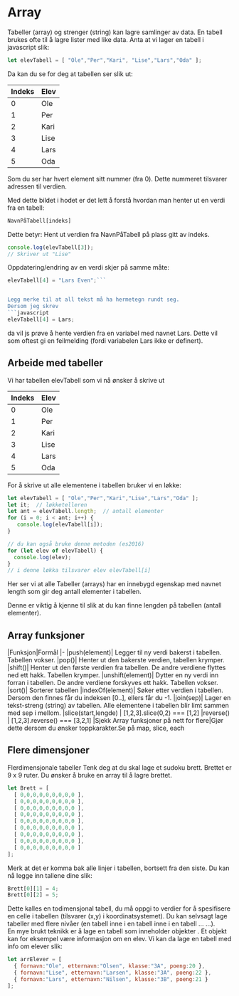 # Array


Tabeller (array) og strenger (string) kan lagre samlinger av data. En tabell brukes ofte til å lagre lister med like data.
Anta at vi lager en tabell i javascript slik:
```javascript
let elevTabell = [ "Ole","Per","Kari", "Lise","Lars","Oda" ];
```

Da kan du se for deg at tabellen ser slik ut:

| Indeks | Elev |
| -- | -- |
| 0 | Ole |
| 1| Per |
|2|Kari|
|3|Lise|
|4|Lars|
|5|Oda|

Som du ser har hvert element sitt nummer (fra 0). Dette nummeret tilsvarer adressen til verdien.

Med dette bildet i hodet er det lett å forstå hvordan man henter ut en verdi fra en tabell:

```javascript
NavnPåTabell[indeks]
```

Dette betyr: Hent ut verdien fra NavnPåTabell på plass gitt av indeks. 
```javascript
console.log(elevTabell[3]);
// Skriver ut "Lise"
```

Oppdatering/endring av en verdi skjer på samme måte:
```javascript
elevTabell[4] = "Lars Even";```


Legg merke til at all tekst må ha hermetegn rundt seg.
Dersom jeg skrev
```javascript
elevTabell[4] = Lars;

```
da vil js prøve å hente verdien fra en variabel med navnet Lars. Dette vil som oftest gi en feilmelding (fordi variabelen Lars ikke er definert).

## Arbeide med tabeller

Vi har tabellen elevTabell som vi nå ønsker å skrive ut

|Indeks|Elev
|-|-
|0|Ole
|1|Per
|2|Kari
|3|Lise
|4|Lars
|5|Oda

For å skrive ut alle elementene i tabellen bruker vi en løkke:
```javascript
let elevTabell = [ "Ole","Per","Kari","Lise","Lars","Oda" ];
let it;  // løkketelleren
let ant = elevTabell.length;  // antall elementer
for (i = 0; i < ant; i++) {
   console.log(elevTabell[i]);
}

// du kan også bruke denne metoden (es2016)
for (let elev of elevTabell) {
  console.log(elev);
}
// i denne løkka tilsvarer elev elevTabell[i]
```


Her ser vi at alle Tabeller (arrays) har en innebygd egenskap med navnet length som gir deg antall elementer i tabellen.

Denne er viktig å kjenne til slik at du kan finne lengden på tabellen (antall elementer).


## Array funksjoner
|Funksjon|Formål
|-
|push(element)| Legger til ny verdi bakerst i tabellen. Tabellen vokser.
|pop()| Henter ut den bakerste verdien, tabellen krymper.
|shift()| Henter ut den første verdien fra tabellen. De andre verdiene flyttes ned ett hakk. Tabellen krymper.
|unshift(element)| Dytter en ny verdi inn forran i tabellen. De andre verdiene forskyves ett hakk. Tabellen vokser.
|sort()| Sorterer tabellen
|indexOf(element)| Søker etter verdien i tabellen. Dersom den finnes får du indeksen [0..], ellers får du -1.
|join(sep)| Lager en tekst-streng (string) av tabellen. Alle elementene i tabellen blir limt sammen med sep i mellom.
|slice(start,lengde) | [1,2,3].slice(0,2) === [1,2]
|reverse() | [1,2,3].reverse() === [3,2,1]
|Sjekk Array funksjoner på nett for flere|Gjør dette dersom du ønsker toppkarakter.Se på map, slice, each

## Flere dimensjoner
Flerdimensjonale tabeller
Tenk deg at du skal lage et sudoku brett. Brettet er 9 x 9 ruter. 
Du ønsker å bruke en array til å lagre brettet.
```js
let Brett = [
  [ 0,0,0,0,0,0,0,0,0 ],
  [ 0,0,0,0,0,0,0,0,0 ],
  [ 0,0,0,0,0,0,0,0,0 ],
  [ 0,0,0,0,0,0,0,0,0 ],
  [ 0,0,0,0,0,0,0,0,0 ],
  [ 0,0,0,0,0,0,0,0,0 ],
  [ 0,0,0,0,0,0,0,0,0 ],
  [ 0,0,0,0,0,0,0,0,0 ],
  [ 0,0,0,0,0,0,0,0,0 ]
];
```

Merk at det er komma bak alle linjer i tabellen, bortsett fra den siste.
Du kan nå legge inn tallene dine slik:
```js
Brett[0][1] = 4;
Brett[0][2] = 5;
```


Dette kalles en todimensjonal tabell, du må oppgi to verdier 
for å spesifisere en celle i tabellen (tilsvarer (x,y) i koordinatsystemet).
Du kan selvsagt lage tabeller med flere nivåer 
(en tabell inne i en tabell inne i en tabell … …).  
En mye brukt teknikk er å lage en tabell som inneholder objekter .
Et objekt kan for eksempel være informasjon om en elev.
Vi kan da lage en tabell med info om elever slik:
```js
let arrElever = [
  { fornavn:"Ole", etternavn:"Olsen", klasse:"3A", poeng:20 },
  { fornavn:"Lise", etternavn:"Larsen", klasse:"3A", poeng:22 },
  { fornavn:"Lars", etternavn:"Nilsen", klasse:"3B", poeng:21 }
];
```

